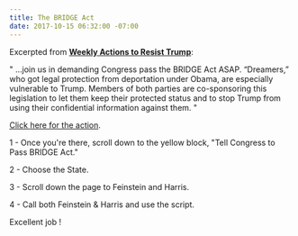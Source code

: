 ```yaml
---
title: The BRIDGE Act
date: 2017-10-15 06:32:00 -07:00
---
```


Excerpted from [**Weekly Actions to Resist Trump**](http://www.weekly-resistance.online/about.html):

"  ...join us in demanding Congress pass the BRIDGE Act ASAP. “Dreamers,” who got legal protection from deportation under Obama, are especially vulnerable to Trump. Members of both parties are co-sponsoring this legislation to let them keep their protected status and to stop Trump from using their confidential information against them.  "

[Click here for the action](http://www.weekly-resistance.online/). 
 
1 - Once you're there, scroll down to the yellow block, "Tell Congress to Pass BRIDGE Act."

2 - Choose the State.

3 - Scroll down the page to Feinstein and Harris.

4 - Call both Feinstein & Harris and use the script.


Excellent job !


